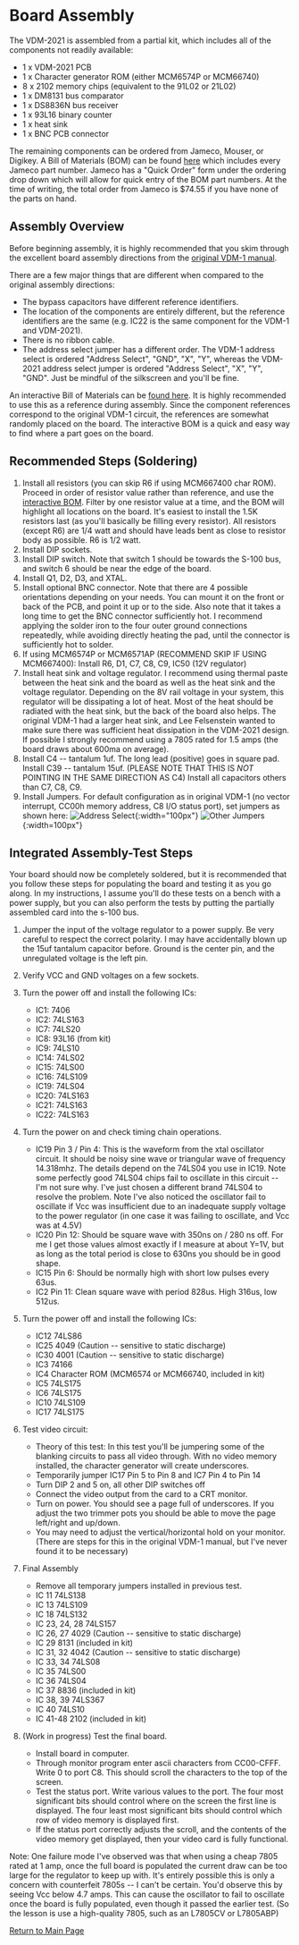 
# Board Assembly
The VDM-2021 is assembled from a partial kit, which includes all of the components not readily available:

- 1 x VDM-2021 PCB
- 1 x Character generator ROM (either MCM6574P or MCM66740)
- 8 x 2102 memory chips (equivalent to the 91L02 or 21L02)
- 1 x DM8131 bus comparator
- 1 x DS8836N bus receiver
- 1 x 93L16 binary counter
- 1 x heat sink
- 1 x BNC PCB connector 

The remaining components can be ordered from Jameco, Mouser, or Digikey.  A Bill of Materials (BOM) can be found [here](https://docs.google.com/spreadsheets/d/192WKFjCJ90pev5cdcXky_RTGSZf7UaUfQrNFE1YifAw/edit?usp=sharing) which includes every Jameco part number.  Jameco has a "Quick Order" form under the ordering drop down which will allow for quick entry of the BOM part numbers.  At the time of writing, the total order from Jameco is $74.55 if you have none of the parts on hand.

## Assembly Overview
Before beginning assembly, it is highly recommended that you skim through the excellent board assembly directions from the [original VDM-1 manual](history/manuals/manual%20rev%20C.pdf).

There are a few major things that are different when compared to the original assembly directions:

- The bypass capacitors have different reference identifiers.
- The location of the components are entirely different, but the reference identifiers are the same (e.g. IC22 is the same component for the VDM-1 and VDM-2021).
- There is no ribbon cable.
- The address select jumper has a different order.  The VDM-1 address select is ordered "Address Select", "GND", "X", "Y", whereas the VDM-2021 address select jumper is ordered "Address Select", "X", "Y", "GND".  Just be mindful of the silkscreen and you'll be fine.

An interactive Bill of Materials can be [found here](ibom.html).  It is highly recommended to use this as a reference during assembly.  Since the component references correspond to the original VDM-1 circuit, the references are somewhat randomly placed on the board.  The interactive BOM is a quick and easy way to find where a part goes on the board.


## Recommended Steps (Soldering)

1.  Install all resistors (you can skip R6 if using MCM667400 char ROM).  Proceed in order of resistor value rather than reference, and use the [interactive BOM](ibom.html).  Filter by one resistor value at a time, and the BOM will highlight all locations on the board.  It's easiest to install the 1.5K resistors last (as you'll basically be filling every resistor).  All resistors (except R6) are 1/4 watt and should have leads bent as close to resistor body as possible.  R6 is 1/2 watt.
2.  Install DIP sockets.
3.  Install DIP switch.  Note that switch 1 should be towards the S-100 bus, and switch 6 should be near the edge of the board.
4.  Install Q1, D2, D3, and XTAL.
5.  Install optional BNC connector.  Note that there are 4 possible orientations depending on your needs.  You can mount it on the front or back of the PCB, and point it up or to the side.  Also note that it takes a long time to get the BNC connector sufficiently hot.  I recommend applying the solder iron to the four outer ground connections repeatedly, while avoiding directly heating the pad, until the connector is sufficiently hot to solder.
6. If using MCM6574P or MCM6571AP (RECOMMEND SKIP IF USING MCM667400):  Install R6, D1, C7, C8, C9, IC50 (12V regulator)
7. Install heat sink and voltage regulator.  I recommend using thermal paste between the heat sink and the board as well as the heat sink and the voltage regulator.  Depending on the 8V rail voltage in your system, this regulator will be dissipating a lot of heat.  Most of the heat should be radiated with the heat sink, but the back of the board also helps.  The original VDM-1 had a larger heat sink, and Lee Felsenstein wanted to make sure there was sufficient heat dissipation in the VDM-2021 design.  If possible I strongly recommend using a 7805 rated for 1.5 amps (the board draws about 600ma on average).
8. Install C4 -- tantalum 1uf.  The long lead (positive) goes in square pad.
Install C39 -- tantalum 15uf.  (PLEASE NOTE THAT THIS IS *NOT* POINTING IN THE SAME DIRECTION AS C4)
Install all capacitors others than C7, C8, C9.
9. Install Jumpers.  For default configuration as in original VDM-1 (no vector interrupt, CC00h memory address, C8 I/O status port), set jumpers as shown here:
![Address Select](addr_select.jpg){:width="100px"}
![Other Jumpers](jumpers.jpg){:width=100px"}

## Integrated Assembly-Test Steps
Your board should now be completely soldered, but it is recommended that you follow these steps for populating the board and testing it as you go along.  In my instructions, I assume you'll do these tests on a bench with a power supply, but you can also perform the tests by putting the partially assembled card into the s-100 bus.

1. Jumper the input of the voltage regulator to a power supply.  Be very careful to respect the correct polarity.  I may have accidentally blown up the 15uf tantalum capacitor before.  Ground is the center pin, and the unregulated voltage is the left pin.

2. Verify VCC and GND voltages on a few sockets.
3. Turn the power off and install the following ICs:
    - IC1: 7406
    - IC2: 74LS163
    - IC7: 74LS20
    - IC8: 93L16 (from kit)
    - IC9: 74LS10
    - IC14: 74LS02
    - IC15: 74LS00
    - IC16: 74LS109
    - IC19: 74LS04
    - IC20: 74LS163
    - IC21: 74LS163
    - IC22: 74LS163
4. Turn the power on and check timing chain operations.
    - IC19 Pin 3 / Pin 4:  This is the waveform from the xtal oscillator circuit.  It should be noisy sine wave or triangular wave of frequency 14.318mhz.  The details depend on the 74LS04 you use in IC19.  Note some perfectly good 74LS04 chips fail to oscillate in this circuit -- I'm not sure why.  I've just chosen a different brand 74LS04 to resolve the problem.  Note I've also noticed the oscillator fail to oscillate if Vcc was insufficient due to an inadequate supply voltage to the power regulator (in one case it was failing to oscillate, and Vcc was at 4.5V)
    - IC20 Pin 12:  Should be square wave with 350ns on / 280 ns off.  For me I get those values almost exactly if I measure at about Y=1V, but as long as the total period is close to 630ns you should be in good shape.
    - IC15 Pin 6:  Should be normally high with short low pulses every 63us.
    - IC2 Pin 11: Clean square wave with period 828us.  High 316us, low 512us.

5. Turn the power off and install the following ICs:
    - IC12 74LS86
    - IC25 4049 (Caution -- sensitive to static discharge)
    - IC30 4001 (Caution -- sensitive to static discharge)
    - IC3 74166
    - IC4 Character ROM (MCM6574 or MCM66740, included in kit)
    - IC5 74LS175
    - IC6 74LS175
    - IC10 74LS109
    - IC17 74LS175

6. Test video circuit:
    - Theory of this test: In this test you'll be jumpering some of the blanking circuits to pass all video through.  With no video memory installed, the character generator will create underscores.
    - Temporarily jumper IC17 Pin 5 to Pin 8 and IC7 Pin 4 to Pin 14
    - Turn DIP 2 and 5 on, all other DIP switches off
    - Connect the video output from the card to a CRT monitor.
    - Turn on power.  You should see a page full of underscores.  If you adjust the two trimmer pots you should be able to move the page left/right and up/down.
    - You may need to adjust the vertical/horizontal hold on your monitor.  (There are steps for this in the original VDM-1 manual, but I've never found it to be necessary)

7. Final Assembly 
    - Remove all temporary jumpers installed in previous test.
    - IC 11 74LS138
    - IC 13 74LS109
    - IC 18 74LS132
    - IC 23, 24, 28 74LS157
    - IC 26, 27 4029 (Caution -- sensitive to static discharge)
    - IC 29 8131 (included in kit)
    - IC 31, 32 4042 (Caution -- sensitive to static discharge)
    - IC 33, 34 74LS08
    - IC 35 74LS00
    - IC 36 74LS04
    - IC 37 8836 (included in kit)
    - IC 38, 39 74LS367
    - IC 40 74LS10
    - IC 41-48 2102 (included in kit)
    
  
8. (Work in progress) Test the final board.
    - Install board in computer.
    - Through monitor program enter ascii characters from CC00-CFFF.  Write 0 to port C8.  This should scroll the characters to the top of the screen.
    - Test the status port.  Write various values to the port.  The four most significant bits should control where on the screen the first line is displayed.  The four least most significant bits should control which row of video memory is displayed first.
    - If the status port correctly adjusts the scroll, and the contents of the video memory get displayed, then your video card is fully functional.


Note: One failure mode I've observed was that when using a cheap 7805 rated at 1 amp, once the full board is populated the current draw can be too large for the regulator to keep up with.  It's entirely possible this is only a concern with counterfeit 7805s -- I can't be certain.  You'd observe this by seeing Vcc below 4.7 amps.  This can cause the oscillator to fail to oscillate once the board is fully populated, even though it passed the earlier test.  (So the lesson is use a high-quality 7805, such as an L7805CV or L7805ABP)



[Return to Main Page](index.md)


